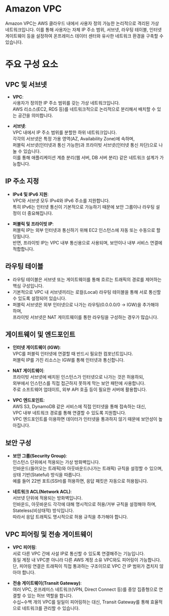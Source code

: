 # Amazon VPC

Amazon VPC는 AWS 클라우드 내에서 사용자 정의 가능한 논리적으로 격리된 가상 네트워크입니다. 
이를 통해 사용자는 자체 IP 주소 범위, 서브넷, 라우팅 테이블, 인터넷 게이트웨이 등을 설정하여 온프레미스 데이터 센터와 유사한 네트워크 환경을 구축할 수 있습니다.

# 주요 구성 요소

## VPC 및 서브넷

- **VPC**:  
  사용자가 정의한 IP 주소 범위를 갖는 가상 네트워크입니다.  
  AWS 리소스(EC2, RDS 등)를 네트워크적으로 논리적으로 분리해서 배치할 수 있는 공간을 의미합니다.

- **서브넷**:  
  VPC 내에서 IP 주소 범위를 분할한 하위 네트워크입니다.  
  각각의 서브넷은 특정 가용 영역(AZ, Availability Zone)에 속하며,  
  퍼블릭 서브넷(인터넷과 통신 가능한)과 프라이빗 서브넷(인터넷 통신 차단)으로 나눌 수 있습니다.  
  이를 통해 애플리케이션 계층 분리(웹 서버, DB 서버 분리) 같은 네트워크 설계가 가능합니다.

## IP 주소 지정

- **IPv4 및 IPv6 지원**:  
  VPC와 서브넷 모두 IPv4와 IPv6 주소를 지원합니다.  
  특히 IPv6는 인터넷 통신이 기본적으로 가능하기 때문에 보안 그룹이나 라우팅 설정이 더 중요해집니다.

- **퍼블릭 및 프라이빗 IP**:  
  퍼블릭 IP는 외부 인터넷과 통신하기 위해 EC2 인스턴스에 자동 또는 수동으로 할당됩니다.  
  반면, 프라이빗 IP는 VPC 내부 통신용으로 사용되며, 보안이나 내부 서비스 연결에 적합합니다.

## 라우팅 테이블

- 라우팅 테이블은 서브넷 또는 게이트웨이를 통해 흐르는 트래픽의 경로를 제어하는 핵심 구성입니다.  
- 기본적으로 VPC 내 서브넷끼리는 로컬(Local) 라우팅 테이블을 통해 서로 통신할 수 있도록 설정되어 있습니다.  
- 퍼블릭 서브넷은 외부 인터넷으로 나가는 라우팅(0.0.0.0/0 → IGW)을 추가해야 하며,  
  프라이빗 서브넷은 NAT 게이트웨이를 통한 라우팅을 구성하는 경우가 많습니다.

## 게이트웨이 및 엔드포인트

- **인터넷 게이트웨이 (IGW)**:  
  VPC를 퍼블릭 인터넷에 연결할 때 반드시 필요한 컴포넌트입니다.  
  퍼블릭 IP를 가진 리소스는 IGW를 통해 인터넷과 통신합니다.

- **NAT 게이트웨이**:  
  프라이빗 서브넷에 배치된 인스턴스가 인터넷으로 나가는 것은 허용하되,  
  외부에서 인스턴스를 직접 접근하지 못하게 막는 보안 패턴에 사용합니다.  
  주로 소프트웨어 업데이트, 외부 API 호출 등이 필요한 서버에 활용합니다.

- **VPC 엔드포인트**:  
  AWS S3, DynamoDB 같은 서비스에 직접 인터넷을 통해 접속하는 대신,  
  VPC 내부 네트워크 경로를 통해 연결할 수 있도록 지원합니다.  
  VPC 엔드포인트를 이용하면 데이터가 인터넷을 통과하지 않기 때문에 보안성이 높아집니다.

## 보안 구성

- **보안 그룹(Security Group)**:  
  인스턴스 단위에서 적용되는 가상 방화벽입니다.  
  인바운드(들어오는 트래픽)와 아웃바운드(나가는 트래픽) 규칙을 설정할 수 있으며, 상태 기반(Stateful) 방식을 따릅니다.  
  예를 들어 22번 포트(SSH)를 허용하면, 응답 패킷은 자동으로 허용됩니다.

- **네트워크 ACL(Network ACL)**:  
  서브넷 단위에 적용되는 방화벽입니다.  
  인바운드, 아웃바운드 각각에 대해 명시적으로 허용/거부 규칙을 설정해야 하며, Stateless(비상태적) 방식입니다.  
  따라서 응답 트래픽도 명시적으로 허용 규칙을 추가해야 합니다.

## VPC 피어링 및 전송 게이트웨이

- **VPC 피어링**:  
  서로 다른 VPC 간에 사설 IP로 통신할 수 있도록 연결해주는 기능입니다.  
  동일 계정 내 VPC뿐 아니라 다른 AWS 계정 소유 VPC와도 피어링이 가능합니다.  
  단, 피어링 연결은 트래픽이 직접 통과하는 구조이므로 VPC 간 IP 범위가 겹치지 않아야 합니다.

- **전송 게이트웨이(Transit Gateway)**:  
  여러 VPC, 온프레미스 네트워크(VPN, Direct Connect 등)를 중앙 집중형으로 연결할 수 있는 허브 역할을 합니다.  
  수십~수백 개의 VPC를 일일이 피어링하는 대신, Transit Gateway를 통해 효율적으로 네트워크를 관리할 수 있습니다.
